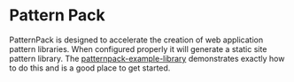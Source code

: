 # Pattern Pack
PatternPack is designed to accelerate the creation of web application pattern libraries. When configured properly it will generate a static site pattern library.  The [patternpack-example-library](https://github.com/patternpack/patternpack-example-library) demonstrates exactly how to do this and is a good place to get started.
